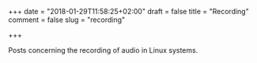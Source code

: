 +++
date = "2018-01-29T11:58:25+02:00"
draft = false
title = "Recording"
comment = false
slug = "recording"

+++

Posts concerning the recording of audio in Linux systems.

